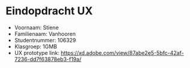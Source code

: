 # Eindopdracht UX

- Voornaam: Stiene
- Familienaam:  Vanhooren
- Studentnummer: 106329
- Klasgroep: 1GMB
- UX prototype link: https://xd.adobe.com/view/87abe2e5-5bfc-42af-7236-dd7f63878eb3-f19a/
